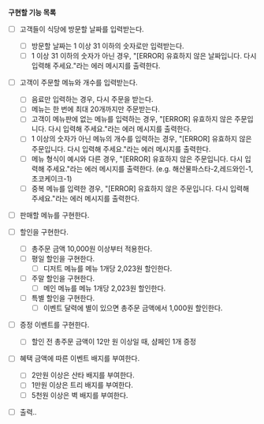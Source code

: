 **구현할 기능 목록**

- [ ] 고객들이 식당에 방문할 날짜를 입력받는다.
  - [ ] 방문할 날짜는 1 이상 31 이하의 숫자로만 입력받는다.
  - [ ] 1 이상 31 이하의 숫자가 아닌 경우, "[ERROR] 유효하지 않은 날짜입니다. 다시 입력해 주세요."라는 에러 메시지를 출력한다.
- [ ] 고객이 주문할 메뉴와 개수를 입력받는다.
  - [ ] 음료만 입력하는 경우, 다시 주문을 받는다.
  - [ ] 메뉴는 한 번에 최대 20개까지만 주문받는다.
  - [ ] 고객이 메뉴판에 없는 메뉴를 입력하는 경우, "[ERROR] 유효하지 않은 주문입니다. 다시 입력해 주세요."라는 에러 메시지를 출력한다.
  - [ ] 1 이상의 숫자가 아닌 메뉴의 개수를 입력하는 경우, "[ERROR] 유효하지 않은 주문입니다. 다시 입력해 주세요."라는 에러 메시지를 출력한다.
  - [ ] 메뉴 형식이 예시와 다른 경우, "[ERROR] 유효하지 않은 주문입니다. 다시 입력해 주세요."라는 에러 메시지를 출력한다. (e.g. 해산물파스타-2,레드와인-1,초코케이크-1)
  - [ ] 중복 메뉴를 입력한 경우, "[ERROR] 유효하지 않은 주문입니다. 다시 입력해 주세요."라는 에러 메시지를 출력한다.
  
- [ ] 판매할 메뉴를 구현한다.

- [ ] 할인을 구현한다.
  - [ ] 총주문 금액 10,000원 이상부터 적용한다.
  - [ ] 평일 할인을 구현한다.
    - [ ] 디저트 메뉴를 메뉴 1개당 2,023원 할인한다.
  - [ ] 주말 할인을 구현한다.
    - [ ] 메인 메뉴를 메뉴 1개당 2,023원 할인한다.
  - [ ] 특별 할인을 구현한다.
    - [ ] 이벤트 달력에 별이 있으면 총주문 금액에서 1,000원 할인한다.
    
- [ ] 증정 이벤트를 구현한다.
  - [ ] 할인 전 총주문 금액이 12만 원 이상일 때, 샴페인 1개 증정
  
- [ ] 혜택 금액에 따른 이벤트 배지를 부여한다.
  - [ ] 2만원 이상은 산타 배지를 부여한다.
  - [ ] 1만원 이상은 트리 배지를 부여한다.
  - [ ] 5천원 이상은 벽 배지를 부여한다.

- [ ] 출력..